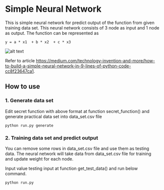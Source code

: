 # Simple Neural Network

This is simple neural network for predict output of the function from given training data set. This neural network consists of 3 node as input and 1 node as output. The function can be represented as


```
y = a * x1  + b * x2  + c * x3
```

![alt text](https://cdn-images-1.medium.com/max/400/1*HDWhvFz5t0KAjIAIzjKR1w.png)

Refer to article https://medium.com/technology-invention-and-more/how-to-build-a-simple-neural-network-in-9-lines-of-python-code-cc8f23647ca1.

## How to use
### 1. Generate data set
Edit secret function with above format at function secret_function() and generate practical data set into data_set.csv file

```
python run.py generate
```
### 2. Training data set and predict output
You can remove some rows in data_set.csv file and use them as testing data. The neural network will take data from data_set.csv file for training and update weight for each node.

Input value testing input at function get_test_data() and run below command.

```
python run.py
```
